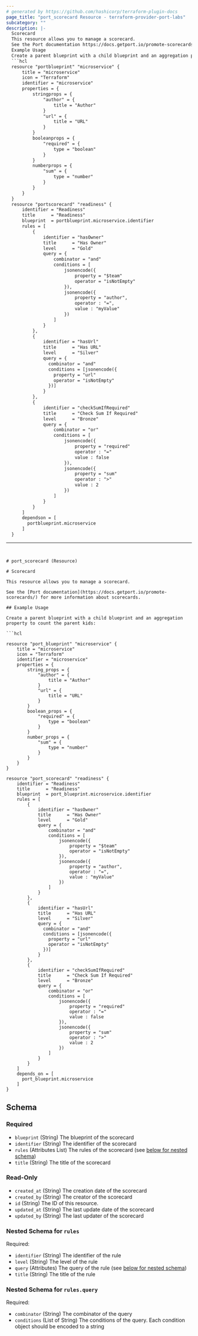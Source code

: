 ```yaml
---
# generated by https://github.com/hashicorp/terraform-plugin-docs
page_title: "port_scorecard Resource - terraform-provider-port-labs"
subcategory: ""
description: |-
  Scorecard
  This resource allows you to manage a scorecard.
  See the Port documentation https://docs.getport.io/promote-scorecards/ for more information about scorecards.
  Example Usage
  Create a parent blueprint with a child blueprint and an aggregation property to count the parent kids:
  ```hcl
  resource "portblueprint" "microservice" {
      title = "microservice"
      icon = "Terraform"
      identifier = "microservice"
      properties = {
          stringprops = {
              "author" = {
                  title = "Author"
              }
              "url" = {
                  title = "URL"
              }
          }
          booleanprops = {
              "required" = {
                  type = "boolean"
              }
          }
          numberprops = {
              "sum" = {
                  type = "number"
              }
          }
      }
  }
  resource "portscorecard" "readiness" {
      identifier = "Readiness"
      title      = "Readiness"
      blueprint  = portblueprint.microservice.identifier
      rules = [
          {
              identifier = "hasOwner"
              title      = "Has Owner"
              level      = "Gold"
              query = {
                  combinator = "and"
                  conditions = [
                      jsonencode({
                          property = "$team"
                          operator = "isNotEmpty"
                      }),
                      jsonencode({
                          property = "author",
                          operator : "=",
                          value : "myValue"
                      })
                  ]
              }
          },
          {
              identifier = "hasUrl"
              title      = "Has URL"
              level      = "Silver"
              query = {
                combinator = "and"
                conditions = [jsonencode({
                  property = "url"
                  operator = "isNotEmpty"
                })]
              }
          },
          {
              identifier = "checkSumIfRequired"
              title      = "Check Sum If Required"
              level      = "Bronze"
              query = {
                  combinator = "or"
                  conditions = [
                      jsonencode({
                          property = "required"
                          operator : "="
                          value : false
                      }),
                      jsonencode({
                          property = "sum"
                          operator : ">"
                          value : 2
                      })
                  ]
              }
          }
      ]
      dependson = [
        portblueprint.microservice
      ]
  }
  ```
---
```


# port_scorecard (Resource)

# Scorecard

This resource allows you to manage a scorecard.

See the [Port documentation](https://docs.getport.io/promote-scorecards/) for more information about scorecards.

## Example Usage

Create a parent blueprint with a child blueprint and an aggregation property to count the parent kids:

```hcl

resource "port_blueprint" "microservice" {
	title = "microservice"
	icon = "Terraform"
	identifier = "microservice"
	properties = {
		string_props = {
			"author" = {
				title = "Author"
			}
			"url" = {
				title = "URL"
			}
		}
		boolean_props = {
			"required" = {
				type = "boolean"
			}
		}
		number_props = {
			"sum" = {
				type = "number"
			}
		}
	}
}

resource "port_scorecard" "readiness" {
	identifier = "Readiness"
	title      = "Readiness"
	blueprint  = port_blueprint.microservice.identifier
	rules = [
		{
			identifier = "hasOwner"
			title      = "Has Owner"
			level      = "Gold"
			query = {
				combinator = "and"
				conditions = [
					jsonencode({
						property = "$team"
						operator = "isNotEmpty"
					}),
					jsonencode({
						property = "author",
						operator : "=",
						value : "myValue"
					})
				]
			}
		},
		{
			identifier = "hasUrl"
			title      = "Has URL"
			level      = "Silver"
			query = {
			  combinator = "and"
			  conditions = [jsonencode({
				property = "url"
				operator = "isNotEmpty"
			  })]
			}
		},
		{
			identifier = "checkSumIfRequired"
			title      = "Check Sum If Required"
			level      = "Bronze"
			query = {
				combinator = "or"
				conditions = [
					jsonencode({
						property = "required"
						operator : "="
						value : false
					}),
					jsonencode({
						property = "sum"
						operator : ">"
						value : 2
					})
				]
			}
		}
	]
	depends_on = [
	  port_blueprint.microservice
	]
}

```



<!-- schema generated by tfplugindocs -->
## Schema

### Required

- `blueprint` (String) The blueprint of the scorecard
- `identifier` (String) The identifier of the scorecard
- `rules` (Attributes List) The rules of the scorecard (see [below for nested schema](#nestedatt--rules))
- `title` (String) The title of the scorecard

### Read-Only

- `created_at` (String) The creation date of the scorecard
- `created_by` (String) The creator of the scorecard
- `id` (String) The ID of this resource.
- `updated_at` (String) The last update date of the scorecard
- `updated_by` (String) The last updater of the scorecard

<a id="nestedatt--rules"></a>
### Nested Schema for `rules`

Required:

- `identifier` (String) The identifier of the rule
- `level` (String) The level of the rule
- `query` (Attributes) The query of the rule (see [below for nested schema](#nestedatt--rules--query))
- `title` (String) The title of the rule

<a id="nestedatt--rules--query"></a>
### Nested Schema for `rules.query`

Required:

- `combinator` (String) The combinator of the query
- `conditions` (List of String) The conditions of the query. Each condition object should be encoded to a string
